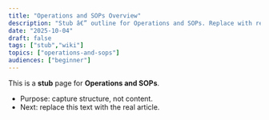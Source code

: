 ```yaml
---
title: "Operations and SOPs Overview"
description: "Stub â€” outline for Operations and SOPs. Replace with real content."
date: "2025-10-04"
draft: false
tags: ["stub","wiki"]
topics: ["operations-and-sops"]
audiences: ["beginner"]
---
```

This is a **stub** page for **Operations and SOPs**. 

- Purpose: capture structure, not content.
- Next: replace this text with the real article.



